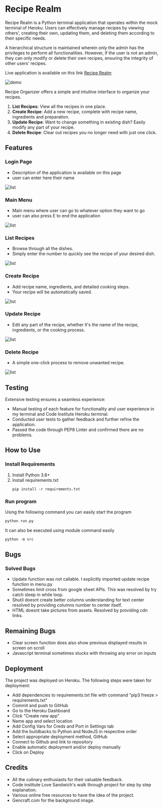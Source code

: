 
# Recipe Realm

Recipe Realm is a Python terminal application that operates within the mock terminal of Heroku. Users can effectively 
manage recipes by viewing others', creating their own, updating them, and deleting them according to their specific 
needs. 

A hierarchical structure is maintained wherein only the admin has the privileges to perform all functionalities.
However, if the user is not an admin, they can only modify or delete their own recipes, ensuring the integrity of other 
users' recipes.

Live application is available on this link [Recipe Realm](https://https://recipe-realm-project-f9c4db7b71c2.herokuapp.com/)

![demo](./assets/images/all-devices-white.png)

Recipe Organizer offers a simple and intuitive interface to organize your recipes.

1. **List Recipes**: View all the recipes in one place.
2. **Create Recipe**: Add a new recipe, complete with recipe name, ingredients and preparation.
3. **Update Recipe**: Want to change something in existing dish? Easily modify any part of your recipe.
4. **Delete Recipe**: Clear out recipes you no longer need with just one click.

## Features

### Login Page
- Description of the application is available on this page
- user can enter here their name

![list](./assets/images/login.png)

### Main Menu
- Main menu where user can go to whatever option they want to go
- user can also press E to end the application

![list](./assets/images/menu.png)

### List Recipes
- Browse through all the dishes.
- Simply enter the number to quickly see the recipe of your desired dish.
  
![list](./assets/images/list.png)

### Create Recipe
- Add recipe name, ingredients, and detailed cooking steps.
- Your recipe will be automatically saved.

![list](./assets/images/create.png)

### Update Recipe
- Edit any part of the recipe, whether it's the name of the recipe, ingredients, or the cooking process.

![list](./assets/images/update.png)

### Delete Recipe
- A simple one-click process to remove unwanted recipe.

![list](./assets/images/delete.png)

## Testing

Extensive testing ensures a seamless experience:

- Manual testing of each feature for functionality and user experience in my terminal and Code Institute Heroku terminal.
- Conducted user tests to gather feedback and further refine the application.
- Passed the code through PEP8 Linter and confirmed there are no problems.

## How to Use

### Install Requirements
1. Install Python 3.8+
2. Install requirements.txt
   ```shell
   pip install -r requirements.txt
    ```

### Run program

Using the following command you can easily start the program
```python
python run.py
```

It can also be executed using module command easily
```python
python -m src
```

## Bugs

### Solved Bugs
- Update function was not callable. I explicitly imported update recipe function in menu.py
- Sometimes limit cross from google sheet APIs. This was resolved by try catch sleep in while loop.
- Shutil doesnt create better columns understanding for text center resolved by providing columns number to center itself.
- HTML doesnt take pictures from assets. Resolved by providing cdn links.

## Remaining Bugs
- Clear screen function does also show previous displayed results in screen on scroll
- Javascript terminal sometimes stucks with throwing any error on inputs

## Deployment
The project was deployed on Heroku. The following steps were taken for deployment:

- Add dependencies to requirements.txt file with command "pip3 freeze > requirements.txt"
- Commit and push to GitHub
- Go to the Heroku Dashboard
- Click "Create new app"
- Name app and select location
- Add Config Vars for Creds and Port in Settings tab
- Add the buildbacks to Python and NodeJS in respective order
- Select appropriate deployment method, GitHub
- Connect to Github and link to repository
- Enable automatic deployment and/or deploy manually
- Click on Deploy

## Credits

- All the culinary enthusiasts for their valuable feedback.
- Code institute Love Sandwich's walk through project for step by step explanation.
- Various online free resources to have the idea of the project.
- Gencraft.com for the background image.

